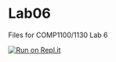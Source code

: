 # Lab06

Files for COMP1100/1130 Lab 6

[![Run on Repl.it](https://repl.it/badge/github/bensilke/comp1100-lab06)](https://repl.it/github/bensilke/comp1100-lab06)